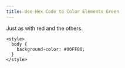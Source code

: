 ```yaml
---
title: Use Hex Code to Color Elements Green
---
```

Just as with <a>red</a> and the others.

    <style>
      body {
        background-color: #00FF00;
      }
    </style>